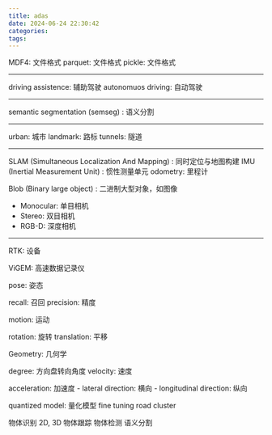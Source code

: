 ```yaml
---
title: adas
date: 2024-06-24 22:30:42
categories:
tags:
---
```


<!-- more -->

MDF4: 文件格式
parquet: 文件格式
pickle: 文件格式

---
driving assistence: 辅助驾驶
autonomuos driving: 自动驾驶

---

semantic segmentation (semseg) : 语义分割

---

urban: 城市
landmark: 路标
tunnels: 隧道

---
SLAM (Simultaneous Localization And Mapping) : 同时定位与地图构建
IMU (Inertial Measurement Unit) : 惯性测量单元
odometry: 里程计

Blob (Binary large object) : 二进制大型对象，如图像

- Monocular: 单目相机
- Stereo: 双目相机
- RGB-D: 深度相机

---

RTK: 设备

ViGEM: 高速数据记录仪

pose: 姿态

recall: 召回
precision: 精度

motion: 运动

rotation: 旋转
translation: 平移

Geometry: 几何学

degree: 方向盘转向角度
velocity: 速度

acceleration: 加速度
    - lateral direction: 横向
    - longitudinal direction: 纵向

quantized model: 量化模型
fine tuning
road cluster

物体识别 2D, 3D
物体跟踪
物体检测
语义分割
